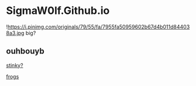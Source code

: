 # SigmaW0lf.Github.io
!https://i.pinimg.com/originals/79/55/fa/7955fa50959602b67d4b011d844038a3.jpg
big?

## ouhbouyb


[stinky?](https://sigmaw0lf.github.io/stinky.html)

[frogs](https://SigmaW0lf.github.io/frogs.html)
